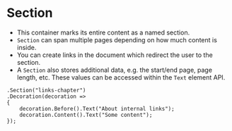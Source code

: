 # Section

- This container marks its entire content as a named section.
- `Section` can span multiple pages depending on how much content is inside.
- You can create links in the document which redirect the user to the section.
- A `Section` also stores additional data, e.g. the start/end page, page length, etc. These values can be accessed within the `Text` element API.

```c#{1-1}
.Section("links-chapter")
.Decoration(decoration =>
{
    decoration.Before().Text("About internal links");
    decoration.Content().Text("Some content");
});
```
